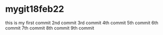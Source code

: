 # mygit18feb22
this is my first commit
2nd commit
3rd commit
4th commit
5th commit
6th commit
7th commit
8th commit
9th commit
